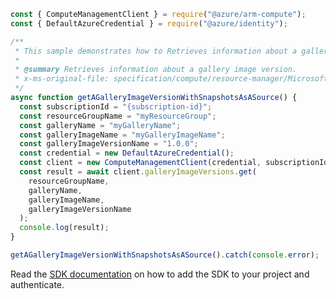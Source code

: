 ```javascript
const { ComputeManagementClient } = require("@azure/arm-compute");
const { DefaultAzureCredential } = require("@azure/identity");

/**
 * This sample demonstrates how to Retrieves information about a gallery image version.
 *
 * @summary Retrieves information about a gallery image version.
 * x-ms-original-file: specification/compute/resource-manager/Microsoft.Compute/stable/2021-10-01/examples/gallery/GetAGalleryImageVersionWithSnapshotsAsSource.json
 */
async function getAGalleryImageVersionWithSnapshotsAsASource() {
  const subscriptionId = "{subscription-id}";
  const resourceGroupName = "myResourceGroup";
  const galleryName = "myGalleryName";
  const galleryImageName = "myGalleryImageName";
  const galleryImageVersionName = "1.0.0";
  const credential = new DefaultAzureCredential();
  const client = new ComputeManagementClient(credential, subscriptionId);
  const result = await client.galleryImageVersions.get(
    resourceGroupName,
    galleryName,
    galleryImageName,
    galleryImageVersionName
  );
  console.log(result);
}

getAGalleryImageVersionWithSnapshotsAsASource().catch(console.error);
```

Read the [SDK documentation](https://github.com/Azure/azure-sdk-for-js/blob/%40azure%2Farm-compute_18.0.0/sdk/compute/arm-compute/README.md) on how to add the SDK to your project and authenticate.
